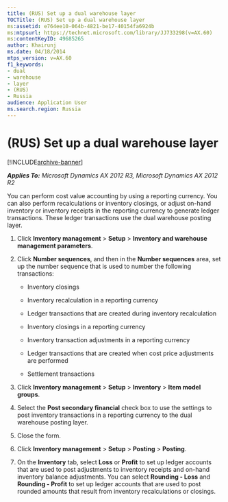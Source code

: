 ```yaml
---
title: (RUS) Set up a dual warehouse layer
TOCTitle: (RUS) Set up a dual warehouse layer
ms:assetid: e764ee10-064b-4821-be17-40154fa6924b
ms:mtpsurl: https://technet.microsoft.com/library/JJ733298(v=AX.60)
ms:contentKeyID: 49685265
author: Khairunj
ms.date: 04/18/2014
mtps_version: v=AX.60
f1_keywords:
- dual
- warehouse
- layer
- (RUS)
- Russia
audience: Application User
ms.search.region: Russia
---
```


# (RUS) Set up a dual warehouse layer 


[!INCLUDE[archive-banner](includes/archive-banner.md)]


_**Applies To:** Microsoft Dynamics AX 2012 R3, Microsoft Dynamics AX 2012 R2_

You can perform cost value accounting by using a reporting currency. You can also perform recalculations or inventory closings, or adjust on-hand inventory or inventory receipts in the reporting currency to generate ledger transactions. These ledger transactions use the dual warehouse posting layer.

1.  Click **Inventory management** \> **Setup** \> **Inventory and warehouse management parameters**.

2.  Click **Number sequences**, and then in the **Number sequences** area, set up the number sequence that is used to number the following transactions:
    
      - Inventory closings
    
      - Inventory recalculation in a reporting currency
    
      - Ledger transactions that are created during inventory recalculation
    
      - Inventory closings in a reporting currency
    
      - Inventory transaction adjustments in a reporting currency
    
      - Ledger transactions that are created when cost price adjustments are performed
    
      - Settlement transactions

3.  Click **Inventory management** \> **Setup** \> **Inventory** \> **Item model groups**.

4.  Select the **Post secondary financial** check box to use the settings to post inventory transactions in a reporting currency to the dual warehouse posting layer.

5.  Close the form.

6.  Click **Inventory management** \> **Setup** \> **Posting** \> **Posting**.

7.  On the **Inventory** tab, select **Loss** or **Profit** to set up ledger accounts that are used to post adjustments to inventory receipts and on-hand inventory balance adjustments. You can select **Rounding - Loss** and **Rounding - Profit** to set up ledger accounts that are used to post rounded amounts that result from inventory recalculations or closings.

  


